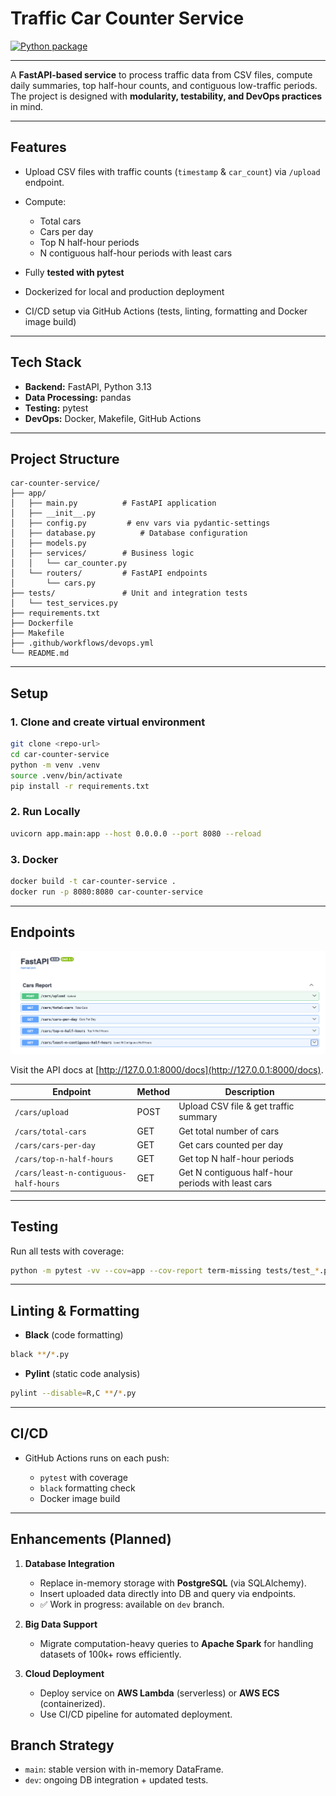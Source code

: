 # Traffic Car Counter Service

[![Python package](https://github.com/swathiradhakrishnan06/car-counter-service/actions/workflows/devops.yml/badge.svg)](https://github.com/swathiradhakrishnan06/car-counter-service/actions/workflows/devops.yml)

---

A **FastAPI-based service** to process traffic data from CSV files, compute daily summaries, top half-hour counts, and contiguous low-traffic periods. The project is designed with **modularity, testability, and DevOps practices** in mind.

---

## **Features**

* Upload CSV files with traffic counts (`timestamp` & `car_count`) via `/upload` endpoint.
* Compute:

  * Total cars
  * Cars per day
  * Top N half-hour periods
  * N contiguous half-hour periods with least cars
* Fully **tested with pytest**
* Dockerized for local and production deployment
* CI/CD setup via GitHub Actions (tests, linting, formatting and Docker image build)

---

## **Tech Stack**

* **Backend:** FastAPI, Python 3.13
* **Data Processing:** pandas
* **Testing:** pytest
* **DevOps:** Docker, Makefile, GitHub Actions

---

## **Project Structure**

```
car-counter-service/
├── app/
│   ├── main.py          # FastAPI application
│   ├── __init__.py
│   ├── config.py         # env vars via pydantic-settings
│   ├── database.py          # Database configuration
│   ├── models.py         
│   ├── services/        # Business logic
│   │   └── car_counter.py
│   └── routers/         # FastAPI endpoints
│       └── cars.py
├── tests/               # Unit and integration tests
│   └── test_services.py
├── requirements.txt
├── Dockerfile
├── Makefile
├── .github/workflows/devops.yml
└── README.md
```

---

## **Setup**

### 1. Clone and create virtual environment

```bash
git clone <repo-url>
cd car-counter-service
python -m venv .venv
source .venv/bin/activate
pip install -r requirements.txt
```

### 2. Run Locally

```bash
uvicorn app.main:app --host 0.0.0.0 --port 8080 --reload
```

### 3. Docker

```bash
docker build -t car-counter-service .
docker run -p 8080:8080 car-counter-service
```

---

## **Endpoints**

![alt text](image.png)

Visit the API docs at [http://127.0.0.1:8000/docs](http://127.0.0.1:8000/docs).

| Endpoint                                | Method | Description                                        |
| --------------------------------------- | ------ | -------------------------------------------------- |
| `/cars/upload`                          | POST   | Upload CSV file & get traffic summary              |
| `/cars/total-cars`                      | GET    | Get total number of cars                           |
| `/cars/cars-per-day`                    | GET    | Get cars counted per day                           |
| `/cars/top-n-half-hours`                | GET    | Get top N half-hour periods                        |
| `/cars/least-n-contiguous-half-hours`   | GET    | Get N contiguous half-hour periods with least cars |

---

## **Testing**

Run all tests with coverage:

```bash
python -m pytest -vv --cov=app --cov-report term-missing tests/test_*.py
```

---

## **Linting & Formatting**

* **Black** (code formatting)

```bash
black **/*.py
```

* **Pylint** (static code analysis)

```bash
pylint --disable=R,C **/*.py
```

---

## **CI/CD**

* GitHub Actions runs on each push:

  * `pytest` with coverage
  * `black` formatting check
  * Docker image build

---

## Enhancements (Planned)

1. **Database Integration**

   * Replace in-memory storage with **PostgreSQL** (via SQLAlchemy).
   * Insert uploaded data directly into DB and query via endpoints.
   * ✅ Work in progress: available on `dev` branch.

2. **Big Data Support**

   * Migrate computation-heavy queries to **Apache Spark** for handling datasets of 100k+ rows efficiently.

3. **Cloud Deployment**

   * Deploy service on **AWS Lambda** (serverless) or **AWS ECS** (containerized).
   * Use CI/CD pipeline for automated deployment.

## Branch Strategy

* `main`: stable version with in-memory DataFrame.
* `dev`: ongoing DB integration + updated tests.